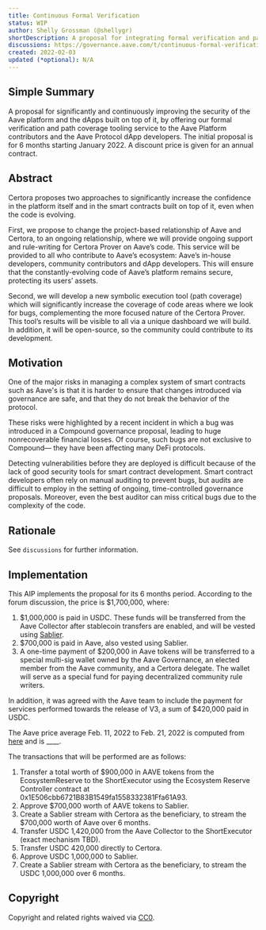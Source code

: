 ```yaml
---
title: Continuous Formal Verification
status: WIP
author: Shelly Grossman (@shellygr)
shortDescription: A proposal for integrating formal verification and path coverage tools for continuous securing of the Aave Protocol. 
discussions: https://governance.aave.com/t/continuous-formal-verification/6308
created: 2022-02-03
updated (*optional): N/A
---
```


## Simple Summary

A proposal for significantly and continuously improving the security of the Aave platform and the dApps built on top of it, by offering our formal verification and path coverage tooling service to the Aave Platform contributors and the Aave Protocol dApp developers. The initial proposal is for 6 months starting January 2022. A discount price is given for an annual contract.

## Abstract

Certora proposes two approaches to significantly increase the confidence in the platform itself and in the smart contracts built on top of it, even when the code is evolving.

First, we propose to change the project-based relationship of Aave and Certora, to an ongoing relationship, where we will provide ongoing support and rule-writing for Certora Prover on Aave’s code. This service will be provided to all who contribute to Aave’s ecosystem: Aave’s in-house developers, community contributors and dApp developers. This will ensure that the constantly-evolving code of Aave’s platform remains secure, protecting its users’ assets.

Second, we will develop a new symbolic execution tool (path coverage) which will significantly increase the coverage of code areas where we look for bugs, complementing the more focused nature of the Certora Prover. This tool’s results will be visible to all via a unique dashboard we will build. In addition, it will be open-source, so the community could contribute to its development.

## Motivation

One of the major risks in managing a complex system of smart contracts such as Aave's is that it is harder to ensure that changes introduced via governance are safe, and that they do not break the behavior of the protocol.

These risks were highlighted by a recent incident in which a bug was introduced in a Compound governance proposal, leading to huge nonrecoverable financial losses. Of course, such bugs are not exclusive to Compound— they have been affecting many DeFi protocols.

Detecting vulnerabilities before they are deployed is difficult because of the lack of good security tools for smart contract development. Smart contract developers often rely on manual auditing to prevent bugs, but audits are difficult to employ in the setting of ongoing, time-controlled governance proposals. Moreover, even the best auditor can miss critical bugs due to the complexity of the code.

## Rationale

See `discussions` for further information.

## Implementation

This AIP implements the proposal for its 6 months period. According to the forum discussion, the price is $1,700,000, where:
1. $1,000,000 is paid in USDC. These funds will be transferred from the Aave Collector after stablecoin transfers are enabled, and will be vested using [Sablier](https://docs.sablier.finance/). 
2. $700,000 is paid in Aave, also vested using Sablier.
3. A one-time payment of $200,000 in Aave tokens will be transferred to a special multi-sig wallet owned by the Aave Governance, an elected member from the Aave community, and a Certora delegate. The wallet will serve as a special fund for paying decentralized community rule writers.

In addition, it was agreed with the Aave team to include the payment for services performed towards the release of V3, a sum of $420,000 paid in USDC.

The Aave price average Feb. 11, 2022 to Feb. 21, 2022 is computed from [here](https://www.coingecko.com/en/coins/aave) and is ____.

The transactions that will be performed are as follows:
1. Transfer a total worth of $900,000 in AAVE tokens from the EcosystemReserve to the ShortExecutor using the Ecosystem Reserve Controller contract at 0x1E506cbb6721B83B1549fa1558332381Ffa61A93.
2. Approve $700,000 worth of AAVE tokens to Sablier.
3. Create a Sablier stream with Certora as the beneficiary, to stream the $700,000 worth of Aave over 6 months.
4. Transfer USDC 1,420,000 from the Aave Collector to the ShortExecutor (exact mechanism TBD).
5. Transfer USDC 420,000 directly to Certora.
6. Approve USDC 1,000,000 to Sablier.
7. Create a Sablier stream with Certora as the beneficiary, to stream the USDC 1,000,000 over 6 months.

## Copyright

Copyright and related rights waived via [CC0](https://creativecommons.org/publicdomain/zero/1.0/).
